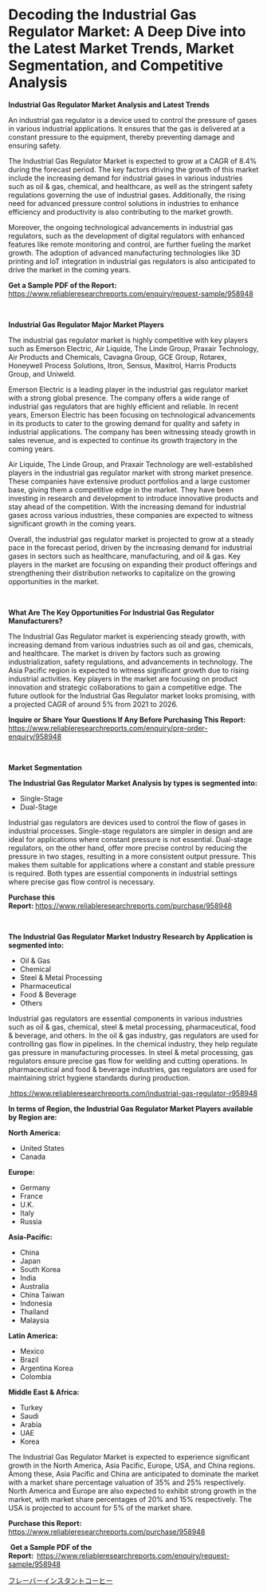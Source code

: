 <p><h1>Decoding the Industrial Gas Regulator Market: A Deep Dive into the Latest Market Trends, Market Segmentation, and Competitive Analysis</h1></p><p><strong>Industrial Gas Regulator Market Analysis and Latest Trends</strong></p>
<p><p>An industrial gas regulator is a device used to control the pressure of gases in various industrial applications. It ensures that the gas is delivered at a constant pressure to the equipment, thereby preventing damage and ensuring safety.</p><p>The Industrial Gas Regulator Market is expected to grow at a CAGR of 8.4% during the forecast period. The key factors driving the growth of this market include the increasing demand for industrial gases in various industries such as oil & gas, chemical, and healthcare, as well as the stringent safety regulations governing the use of industrial gases. Additionally, the rising need for advanced pressure control solutions in industries to enhance efficiency and productivity is also contributing to the market growth.</p><p>Moreover, the ongoing technological advancements in industrial gas regulators, such as the development of digital regulators with enhanced features like remote monitoring and control, are further fueling the market growth. The adoption of advanced manufacturing technologies like 3D printing and IoT integration in industrial gas regulators is also anticipated to drive the market in the coming years.</p></p>
<p><strong>Get a Sample PDF of the Report:&nbsp;</strong> <a href="https://www.reliableresearchreports.com/enquiry/request-sample/958948">https://www.reliableresearchreports.com/enquiry/request-sample/958948</a></p>
<p>&nbsp;</p>
<p><strong>Industrial Gas Regulator Major Market Players</strong></p>
<p><p>The industrial gas regulator market is highly competitive with key players such as Emerson Electric, Air Liquide, The Linde Group, Praxair Technology, Air Products and Chemicals, Cavagna Group, GCE Group, Rotarex, Honeywell Process Solutions, Itron, Sensus, Maxitrol, Harris Products Group, and Uniweld.</p><p>Emerson Electric is a leading player in the industrial gas regulator market with a strong global presence. The company offers a wide range of industrial gas regulators that are highly efficient and reliable. In recent years, Emerson Electric has been focusing on technological advancements in its products to cater to the growing demand for quality and safety in industrial applications. The company has been witnessing steady growth in sales revenue, and is expected to continue its growth trajectory in the coming years.</p><p>Air Liquide, The Linde Group, and Praxair Technology are well-established players in the industrial gas regulator market with strong market presence. These companies have extensive product portfolios and a large customer base, giving them a competitive edge in the market. They have been investing in research and development to introduce innovative products and stay ahead of the competition. With the increasing demand for industrial gases across various industries, these companies are expected to witness significant growth in the coming years.</p><p>Overall, the industrial gas regulator market is projected to grow at a steady pace in the forecast period, driven by the increasing demand for industrial gases in sectors such as healthcare, manufacturing, and oil & gas. Key players in the market are focusing on expanding their product offerings and strengthening their distribution networks to capitalize on the growing opportunities in the market.</p></p>
<p>&nbsp;</p>
<p><strong>What Are The Key Opportunities For Industrial Gas Regulator Manufacturers?</strong></p>
<p><p>The Industrial Gas Regulator market is experiencing steady growth, with increasing demand from various industries such as oil and gas, chemicals, and healthcare. The market is driven by factors such as growing industrialization, safety regulations, and advancements in technology. The Asia Pacific region is expected to witness significant growth due to rising industrial activities. Key players in the market are focusing on product innovation and strategic collaborations to gain a competitive edge. The future outlook for the Industrial Gas Regulator market looks promising, with a projected CAGR of around 5% from 2021 to 2026.</p></p>
<p><strong>Inquire or Share Your Questions If Any Before Purchasing This Report:</strong> <a href="https://www.reliableresearchreports.com/enquiry/pre-order-enquiry/958948">https://www.reliableresearchreports.com/enquiry/pre-order-enquiry/958948</a></p>
<p>&nbsp;</p>
<p><strong>Market Segmentation</strong></p>
<p><strong>The Industrial Gas Regulator Market Analysis by types is segmented into:</strong></p>
<p><ul><li>Single-Stage</li><li>Dual-Stage</li></ul></p>
<p><p>Industrial gas regulators are devices used to control the flow of gases in industrial processes. Single-stage regulators are simpler in design and are ideal for applications where constant pressure is not essential. Dual-stage regulators, on the other hand, offer more precise control by reducing the pressure in two stages, resulting in a more consistent output pressure. This makes them suitable for applications where a constant and stable pressure is required. Both types are essential components in industrial settings where precise gas flow control is necessary.</p></p>
<p><strong>Purchase this Report:&nbsp;</strong><a href="https://www.reliableresearchreports.com/purchase/958948">https://www.reliableresearchreports.com/purchase/958948</a></p>
<p>&nbsp;</p>
<p><strong>The Industrial Gas Regulator Market Industry Research by Application is segmented into:</strong></p>
<p><ul><li>Oil & Gas</li><li>Chemical</li><li>Steel & Metal Processing</li><li>Pharmaceutical</li><li>Food & Beverage</li><li>Others</li></ul></p>
<p><p>Industrial gas regulators are essential components in various industries such as oil & gas, chemical, steel & metal processing, pharmaceutical, food & beverage, and others. In the oil & gas industry, gas regulators are used for controlling gas flow in pipelines. In the chemical industry, they help regulate gas pressure in manufacturing processes. In steel & metal processing, gas regulators ensure precise gas flow for welding and cutting operations. In pharmaceutical and food & beverage industries, gas regulators are used for maintaining strict hygiene standards during production.</p></p>
<p><a href="https://www.reliableresearchreports.com/industrial-gas-regulator-r958948">&nbsp;https://www.reliableresearchreports.com/industrial-gas-regulator-r958948</a></p>
<p><strong>In terms of Region, the Industrial Gas Regulator Market Players available by Region are:</strong></p>
<p>
    <p> <strong> North America: </strong>
        <ul>
            <li>United States</li>
            <li>Canada</li>
        </ul>
        </p> 
    <p> <strong> Europe: </strong>
        <ul>
            <li>Germany</li>
            <li>France</li>
            <li>U.K.</li>
            <li>Italy</li>
            <li>Russia</li>
        </ul>
        </p> 
    <p> <strong> Asia-Pacific: </strong>
        <ul>
            <li>China</li>
            <li>Japan</li>
            <li>South Korea</li>
            <li>India</li>
            <li>Australia</li>
            <li>China Taiwan</li>
            <li>Indonesia</li>
            <li>Thailand</li>
            <li>Malaysia</li>
        </ul>
        </p> 
    <p> <strong> Latin America: </strong>
        <ul>
            <li>Mexico</li>
            <li>Brazil</li>
            <li>Argentina Korea</li>
            <li>Colombia</li>
        </ul>
        </p> 
    <p> <strong> Middle East & Africa: </strong>
        <ul>
            <li>Turkey</li>
            <li>Saudi</li>
            <li>Arabia</li>
            <li>UAE</li>
            <li>Korea</li>
        </ul>
    </p>
    </p>
<p><p>The Industrial Gas Regulator Market is expected to experience significant growth in the North America, Asia Pacific, Europe, USA, and China regions. Among these, Asia Pacific and China are anticipated to dominate the market with a market share percentage valuation of 35% and 25% respectively. North America and Europe are also expected to exhibit strong growth in the market, with market share percentages of 20% and 15% respectively. The USA is projected to account for 5% of the market share.</p></p>
<p><strong>Purchase this Report: </strong><a href="https://www.reliableresearchreports.com/purchase/958948">https://www.reliableresearchreports.com/purchase/958948</a></p>
<p>&nbsp;<strong>Get a Sample PDF of the Report:&nbsp;&nbsp;</strong><a href="https://www.reliableresearchreports.com/enquiry/request-sample/958948">https://www.reliableresearchreports.com/enquiry/request-sample/958948</a></p>
<p><strong></strong></p>
<p><p><a href="https://github.com/avbqbctihcbe2/Market-Research-Report-List-1/blob/main/553430830263.md">フレーバーインスタントコーヒー</a></p></p>